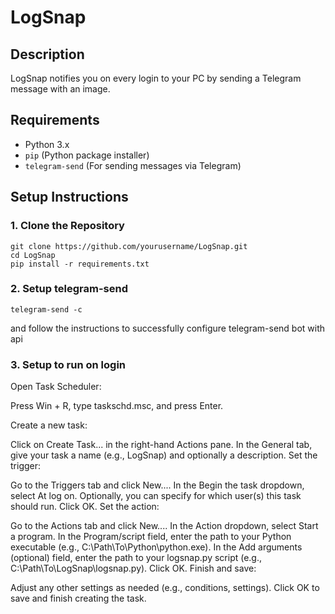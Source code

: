 # LogSnap

## Description
LogSnap notifies you on every login to your PC by sending a Telegram message with an image.

## Requirements
- Python 3.x
- `pip` (Python package installer)
- `telegram-send` (For sending messages via Telegram)

## Setup Instructions

### 1. Clone the Repository
    git clone https://github.com/yourusername/LogSnap.git
    cd LogSnap
    pip install -r requirements.txt
### 2. Setup telegram-send
    telegram-send -c
  and follow the instructions to successfully configure telegram-send bot with api
### 3. Setup to run on login
Open Task Scheduler:

Press Win + R, type taskschd.msc, and press Enter.

Create a new task:

Click on Create Task... in the right-hand Actions pane.
In the General tab, give your task a name (e.g., LogSnap) and optionally a description.
Set the trigger:

Go to the Triggers tab and click New....
In the Begin the task dropdown, select At log on.
Optionally, you can specify for which user(s) this task should run.
Click OK.
Set the action:

Go to the Actions tab and click New....
In the Action dropdown, select Start a program.
In the Program/script field, enter the path to your Python executable (e.g., C:\Path\To\Python\python.exe).
In the Add arguments (optional) field, enter the path to your logsnap.py script (e.g., C:\Path\To\LogSnap\logsnap.py).
Click OK.
Finish and save:

Adjust any other settings as needed (e.g., conditions, settings).
Click OK to save and finish creating the task.
  




